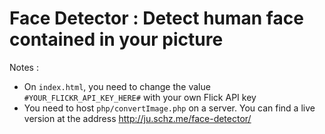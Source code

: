# Face Detector : Detect human face contained in your picture #

Notes : 
* On `index.html`, you need to change the value `#YOUR_FLICKR_API_KEY_HERE#` with your own Flick API key
* You need to host `php/convertImage.php` on a server.
You can find a live version at the address http://ju.schz.me/face-detector/